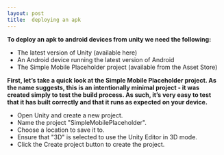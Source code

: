 ```yaml
---
layout: post
title:  deploying an apk
---
```

**To deploy an apk to android devices from unity we need the following:**

- The latest version of Unity (available here)
- An Android device running the latest version of Android
- The Simple Mobile Placeholder project (available from the Asset Store)


**First, let’s take a quick look at the Simple Mobile Placeholder project. As the name suggests, this is an intentionally minimal project - it was created simply to test the build process. As such, it’s very easy to test that it has built correctly and that it runs as expected on your device.**

- Open Unity and create a new project.
- Name the project "SimpleMobilePlaceholder".
- Choose a location to save it to.
- Ensure that "3D" is selected to use the Unity Editor in 3D mode.
- Click the Create project button to create the project.


